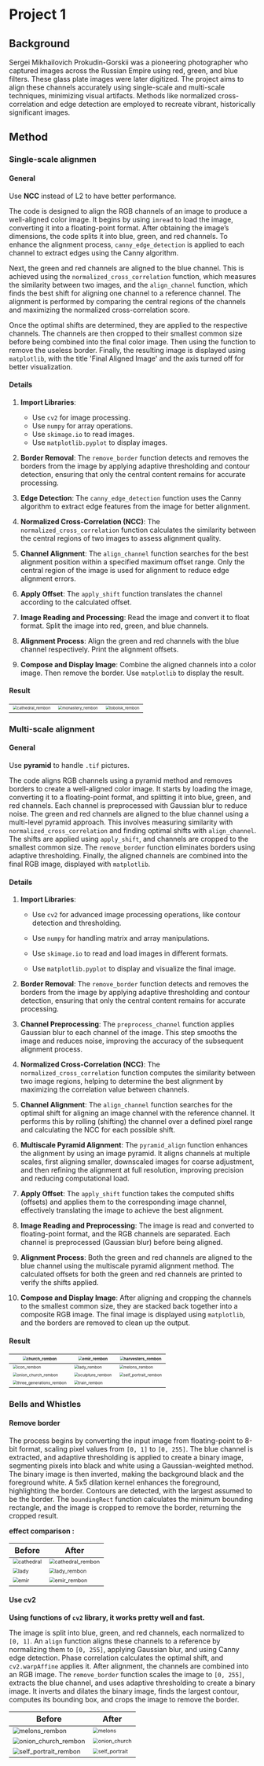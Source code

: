 # Project 1

## Background

Sergei Mikhailovich Prokudin-Gorskii was a pioneering photographer who captured images across the Russian Empire using red, green, and blue filters. These glass plate images were later digitized. The project aims to align these channels accurately using single-scale and multi-scale techniques, minimizing visual artifacts. Methods like normalized cross-correlation and edge detection are employed to recreate vibrant, historically significant images.



## Method

### Single-scale alignmen

#### General

Use **NCC** instead of L2 to have better performance.

The code is designed to align the RGB channels of an image to produce a well-aligned color image. It begins by using `imread` to load the image, converting it into a floating-point format. After obtaining the image’s dimensions, the code splits it into blue, green, and red channels. To enhance the alignment process, `canny_edge_detection` is applied to each channel to extract edges using the Canny algorithm.

Next, the green and red channels are aligned to the blue channel. This is achieved using the `normalized_cross_correlation` function, which measures the similarity between two images, and the `align_channel` function, which finds the best shift for aligning one channel to a reference channel. The alignment is performed by comparing the central regions of the channels and maximizing the normalized cross-correlation score.

Once the optimal shifts are determined, they are applied to the respective channels. The channels are then cropped to their smallest common size before being combined into the final color image. Then using the function to remove the useless border. Finally, the resulting image is displayed using `matplotlib`, with the title 'Final Aligned Image' and the axis turned off for better visualization.



#### Details

1. **Import Libraries**: 

   - Use `cv2` for image processing. 
   - Use `numpy` for array operations.
   - Use `skimage.io` to read images. 
   - Use `matplotlib.pyplot` to display images.

2. **Border Removal**: The `remove_border` function detects and removes the borders from the image by applying adaptive thresholding and contour detection, ensuring that only the central content remains for accurate processing.

3. **Edge Detection**: The `canny_edge_detection` function uses the Canny algorithm to extract edge features from the image for better alignment.

4. **Normalized Cross-Correlation (NCC)**: The `normalized_cross_correlation` function calculates the similarity between the central regions of two images to assess alignment quality.

5. **Channel Alignment**: The `align_channel` function searches for the best alignment position within a specified maximum offset range. Only the central region of the image is used for alignment to reduce edge alignment errors.

6. **Apply Offset**: The `apply_shift` function translates the channel according to the calculated offset.

7. **Image Reading and Processing**: Read the image and convert it to float format. Split the image into red, green, and blue channels.

8. **Alignment Process**: Align the green and red channels with the blue channel respectively. Print the alignment offsets.

9. **Compose and Display Image**: Combine the aligned channels into a color image. Then remove the border. Use `matplotlib` to display the result.

   

#### Result

|                                                              |                                                              |                                                              |
| ------------------------------------------------------------ | ------------------------------------------------------------ | ------------------------------------------------------------ |
| <img src="F:\UCB\CS180\project1\result\single_rembon\cathedral_rembon.png" alt="cathedral_rembon" style="zoom:50%;" /> | <img src="F:\UCB\CS180\project1\result\single_rembon\monastery_rembon.png" alt="monastery_rembon" style="zoom:50%;" /> | <img src="F:\UCB\CS180\project1\result\single_rembon\tobolsk_rembon.png" alt="tobolsk_rembon" style="zoom:50%;" /> |





### Multi-scale alignment

#### General

Use  **pyramid** to handle `.tif` pictures.

The code aligns RGB channels using a pyramid method and removes borders to create a well-aligned color image. It starts by loading the image, converting it to a floating-point format, and splitting it into blue, green, and red channels. Each channel is preprocessed with Gaussian blur to reduce noise. The green and red channels are aligned to the blue channel using a multi-level pyramid approach. This involves measuring similarity with `normalized_cross_correlation` and finding optimal shifts with `align_channel`. The shifts are applied using `apply_shift`, and channels are cropped to the smallest common size. The `remove_border` function eliminates borders using adaptive thresholding. Finally, the aligned channels are combined into the final RGB image, displayed with `matplotlib`.



#### Details

1. **Import Libraries**:

   - Use `cv2` for advanced image processing operations, like contour detection and thresholding.

   - Use `numpy` for handling matrix and array manipulations.
   - Use `skimage.io` to read and load images in different formats.
   - Use `matplotlib.pyplot` to display and visualize the final image.

2. **Border Removal**: The `remove_border` function detects and removes the borders from the image by applying adaptive thresholding and contour detection, ensuring that only the central content remains for accurate processing.

3. **Channel Preprocessing**: The `preprocess_channel` function applies Gaussian blur to each channel of the image. This step smooths the image and reduces noise, improving the accuracy of the subsequent alignment process.

4. **Normalized Cross-Correlation (NCC)**: The `normalized_cross_correlation` function computes the similarity between two image regions, helping to determine the best alignment by maximizing the correlation value between channels.

5. **Channel Alignment**: The `align_channel` function searches for the optimal shift for aligning an image channel with the reference channel. It performs this by rolling (shifting) the channel over a defined pixel range and calculating the NCC for each possible shift.

6. **Multiscale Pyramid Alignment**: The `pyramid_align` function enhances the alignment by using an image pyramid. It aligns channels at multiple scales, first aligning smaller, downscaled images for coarse adjustment, and then refining the alignment at full resolution, improving precision and reducing computational load.

7. **Apply Offset**: The `apply_shift` function takes the computed shifts (offsets) and applies them to the corresponding image channel, effectively translating the image to achieve the best alignment.

8. **Image Reading and Preprocessing**: The image is read and converted to floating-point format, and the RGB channels are separated. Each channel is preprocessed (Gaussian blur) before being aligned.

9. **Alignment Process**: Both the green and red channels are aligned to the blue channel using the multiscale pyramid alignment method. The calculated offsets for both the green and red channels are printed to verify the shifts applied.

10. **Compose and Display Image**: After aligning and cropping the channels to the smallest common size, they are stacked back together into a composite RGB image. The final image is displayed using `matplotlib`, and the borders are removed to clean up the output.



#### Result

| <img src="F:\UCB\CS180\project1\result\multi_rembon\church_rombon.png" alt="church_rombon" style="zoom:50%;" /> | <img src="F:\UCB\CS180\project1\result\multi_rembon\emir_rembon.png" alt="emir_rembon" style="zoom: 50%;" /> | <img src="F:\UCB\CS180\project1\result\multi_rembon\harvesters_rembon.png" alt="harvesters_rembon" style="zoom:50%;" /> |
| ------------------------------------------------------------ | ------------------------------------------------------------ | ------------------------------------------------------------ |
| <img src="F:\UCB\CS180\project1\result\multi_rembon\icon_rembon.png" alt="icon_rembon" style="zoom:50%;" /> | <img src="F:\UCB\CS180\project1\result\multi_rembon\lady_rembon.png" alt="lady_rembon" style="zoom:50%;" /> | <img src="F:\UCB\CS180\project1\result\multi_rembon\melons_rembon.png" alt="melons_rembon" style="zoom:50%;" /> |
| <img src="F:\UCB\CS180\project1\result\multi_rembon\onion_church_rembon.png" alt="onion_church_rembon" style="zoom:50%;" /> | <img src="F:\UCB\CS180\project1\result\multi_rembon\sculpture_rembon.png" alt="sculpture_rembon" style="zoom:50%;" /> | <img src="F:\UCB\CS180\project1\result\multi_rembon\self_portrait_rembon.png" alt="self_portrait_rembon" style="zoom:50%;" /> |
| <img src="F:\UCB\CS180\project1\result\multi_rembon\three_generations_rembon.png" alt="three_generations_rembon" style="zoom:50%;" /> | <img src="F:\UCB\CS180\project1\result\multi_rembon\train_rembon.png" alt="train_rembon" style="zoom:50%;" /> |                                                              |











### Bells and Whistles

#### Remove border

The process begins by converting the input image from floating-point to 8-bit format, scaling pixel values from `[0, 1]` to `[0, 255]`. The blue channel is extracted, and adaptive thresholding is applied to create a binary image, segmenting pixels into black and white using a Gaussian-weighted method. The binary image is then inverted, making the background black and the foreground white. A 5x5 dilation kernel enhances the foreground, highlighting the border. Contours are detected, with the largest assumed to be the border. The `boundingRect` function calculates the minimum bounding rectangle, and the image is cropped to remove the border, returning the cropped result.

**effect comparison :**

| Before                                                       | After                                                        |
| ------------------------------------------------------------ | ------------------------------------------------------------ |
| <img src="F:\UCB\CS180\project1\result\single\cathedral.png" alt="cathedral" style="zoom: 67%;" /> | <img src="F:\UCB\CS180\project1\result\single_rembon\cathedral_rembon.png" alt="cathedral_rembon" style="zoom: 67%;" /> |
| <img src="F:\UCB\CS180\project1\result\multi\lady.png" alt="lady" style="zoom: 67%;" /> | <img src="F:\UCB\CS180\project1\result\multi_rembon\lady_rembon.png" alt="lady_rembon" style="zoom: 67%;" /> |
| <img src="F:\UCB\CS180\project1\result\multi\emir.png" alt="emir" style="zoom: 67%;" /> | <img src="F:\UCB\CS180\project1\result\multi_rembon\emir_rembon.png" alt="emir_rembon" style="zoom: 67%;" /> |



#### Use cv2

**Using functions of `cv2` library, it works pretty well and fast.**

The image is split into blue, green, and red channels, each normalized to `[0, 1]`. An `align` function aligns these channels to a reference by normalizing them to `[0, 255]`, applying Gaussian blur, and using Canny edge detection. Phase correlation calculates the optimal shift, and `cv2.warpAffine` applies it. After alignment, the channels are combined into an RGB image. The `remove_border` function scales the image to `[0, 255]`, extracts the blue channel, and uses adaptive thresholding to create a binary image. It inverts and dilates the binary image, finds the largest contour, computes its bounding box, and crops the image to remove the border. 



| Before                                                       | After                                                        |
| ------------------------------------------------------------ | ------------------------------------------------------------ |
| <img src="F:\UCB\CS180\project1\result\multi_rembon\melons_rembon.png" alt="melons_rembon" style="zoom: 80%;" /> | <img src="F:\UCB\CS180\project1\result\cv2\melons.png" alt="melons" style="zoom:67%;" /> |
| <img src="F:\UCB\CS180\project1\result\multi_rembon\onion_church_rembon.png" alt="onion_church_rembon" style="zoom:80%;" /> | <img src="F:\UCB\CS180\project1\result\cv2\onion_church.png" alt="onion_church" style="zoom:67%;" /> |
| <img src="F:\UCB\CS180\project1\result\multi_rembon\self_portrait_rembon.png" alt="self_portrait_rembon" style="zoom:80%;" /> | <img src="F:\UCB\CS180\project1\result\cv2\self_portrait.png" alt="self_portrait" style="zoom: 67%;" /> |

















